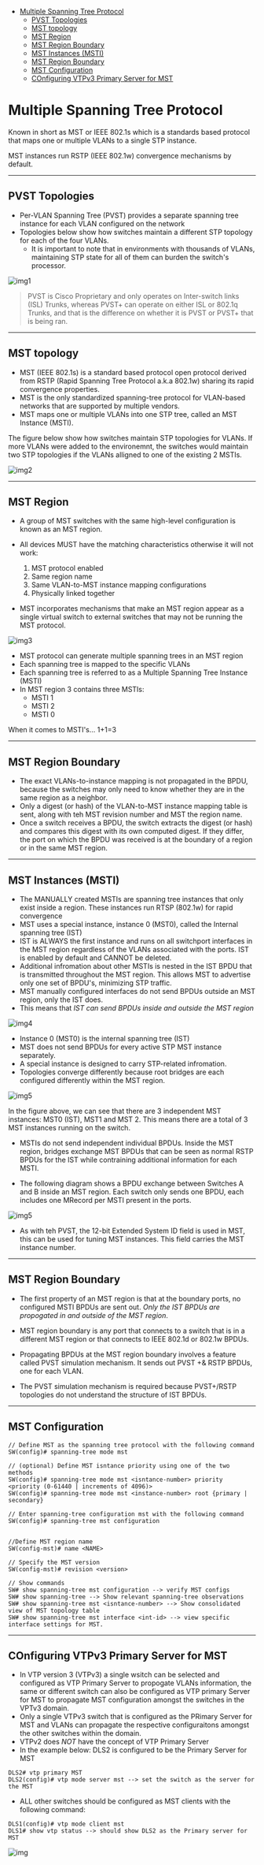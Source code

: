 - [Multiple Spanning Tree Protocol](#multiple-spanning-tree-protocol)
	- [PVST Topologies](#pvst-topologies)
	- [MST topology](#mst-topology)
	- [MST Region](#mst-region)
	- [MST Region Boundary](#mst-region-boundary)
	- [MST Instances (MSTI)](#mst-instances-msti)
	- [MST Region Boundary](#mst-region-boundary-1)
	- [MST Configuration](#mst-configuration)
	- [COnfiguring VTPv3 Primary Server for MST](#configuring-vtpv3-primary-server-for-mst)



# Multiple Spanning Tree Protocol

Known in short as MST or IEEE 802.1s which is a standards based protocol that maps one or multiple VLANs to a single STP instance.

MST instances run RSTP (IEEE 802.1w) convergence mechanisms by default.

---- 

## PVST Topologies

- Per-VLAN Spanning Tree (PVST) provides a separate spanning tree instance for each VLAN configured on the network
- Topologies below show how switches maintain a different STP topology for each of the four VLANs.
	- It is important to note that in environments with thousands of VLANs, maintaining STP state for all of them can burden the switch's processor.
	
![img1](img/M3-1.png)

> PVST is Cisco Proprietary and only operates on Inter-switch links (ISL) Trunks, whereas PVST+ can operate on either ISL or 802.1q Trunks, and that is the difference on whether it is PVST or PVST+ that is being ran.

----

## MST topology

- MST (IEEE 802.1s) is a standard based protocol open protocol derived from RSTP (Rapid Spanning Tree Protocol a.k.a 802.1w) sharing its rapid convergence properties.
- MST is the only standardized spanning-tree protocol for VLAN-based networks that are supported by multiple vendors.
- MST maps one or multiple VLANs into one STP tree, called an MST Instance (MSTI).

The figure below show how switches maintain STP topologies for VLANs. If more VLANs were added to the environemnt, the switches would maintain two STP topologies if the VLANs alligned to one of the existing 2 MSTIs.

![img2](img/M3-2.png)

----

## MST Region

- A group of MST switches with the same high-level configuration is known as an MST region.
- All devices MUST have the matching characteristics otherwise it will not work:
	1. MST protocol enabled
	2. Same region name
	4. Same VLAN-to-MST instance mapping configurations
	5. Physically linked together
	
- MST incorporates mechanisms that make an MST region appear as a single virtual switch to external switches that may not be running the MST protocol.

![img3](img/M3-3.png)

- MST protocol can generate multiple spanning trees in an MST region
- Each spanning tree is mapped to the specific VLANs
- Each spanning tree is referred to as a Multiple Spanning Tree Instance (MSTI)
- In MST region 3 contains three MSTIs:
	- MSTI 1
	- MSTI 2
	- MSTI 0 
	
When it comes to MSTI's... 1+1=3

----

## MST Region Boundary

- The exact VLANs-to-instance mapping is not propagated in the BPDU, because the switches may only need to know whether they are in the same region as a neighbor.
- Only a digest (or hash) of the VLAN-to-MST instance mapping table is sent, along with teh MST revision number and MST the region name.
- Once a switch receives a BPDU, the switch extracts the digest (or hash) and compares this digest with its own computed digest. If they differ, the port on which the BPDU was received is at the boundary of a region or in the same MST region.

----

## MST Instances (MSTI)

- The MANUALLY created MSTIs are spanning tree instances that only exist inside a region. These instances run RTSP (802.1w) for rapid convergence
- MST uses a special instance, instance 0 (MST0), called the Internal spanning tree (IST)
- IST is ALWAYS the first instance and runs on all switchport interfaces in the MST region regardless of the VLANs associated with the ports. IST is enabled by default and CANNOT be deleted.
- Additional infromation about other MSTIs is nested in the IST BPDU that is transmitted throughout the MST region. This allows MST to advertise only one set of BPDU's, minimizing STP traffic.
- MST manually configured interfaces do not send BPDUs outside an MST region, only the IST does.
- This means that *IST can send BPDUs inside and outside the MST region*

![img4](img/M3-4.png)

- Instance 0 (MST0) is the internal spanning tree (IST)
- MST does not send BPDUs for every active STP MST instance separately.
- A special instance is designed to carry STP-related infromation.
- Topologies converge differently because root bridges are each configured differently within the MST region.

![img5](img/M3-5.png)

In the figure above, we can see that there are 3 independent MST instances: MST0 (IST), MST1 and MST 2. This means there are a total of 3 MST instances running on the switch.

- MSTIs do not send independent individual BPDUs. Inside the MST region, bridges exchange MST BPDUs that can be seen as normal RSTP BPDUs for the IST while contraining additional information for each MSTI.

- The following diagram shows a BPDU exchange between Switches A and B inside an MST region. Each switch only sends one BPDU, each includes one MRecord per MSTI present in the ports.

![img5](img/M3-6.png)

- As with teh PVST, the 12-bit Extended System ID field is used in MST, this can be used for tuning MST instances. This field carries the MST instance number.

----

## MST Region Boundary 

- The first property of an MST region is that at the boundary ports, no configured MSTI BPDUs are sent out. *Only the IST BPDUs are propogated in and outside of the MST region*.

- MST region boundary is any port that connects to a switch that is in a different MST region or that connects to IEEE 802.1d or 802.1w BPDUs.

- Propagating BPDUs at the MST region boundary involves a feature called PVST simulation mechanism. It sends out PVST +& RSTP BPDUs, one for each VLAN.

- The PVST simulation mechanism is required because PVST+/RSTP topologies do not understand the structure of IST BPDUs.

----

## MST Configuration 

```
// Define MST as the spanning tree protocol with the following command
SW(config)# spanning-tree mode mst 

// (optional) Define MST isntance priority using one of the two methods 
SW(config)# spanning-tree mode mst <isntance-number> priority <priority (0-61440 | increments of 4096)>
SW(config)# spanning-tree mode mst <instance-number> root {primary | secondary}

// Enter spanning-tree configuration mst with the following command 
SW(config)# spanning-tree mst configuration 


//Define MST region name 
SW(config-mst)# name <NAME>

// Specify the MST version 
SW(config-mst)# revision <version>

// Show commands 
SW# show spanning-tree mst configuration --> verify MST configs
SW# show spanning-tree --> Show relevant spanning-tree observations
SW# show spanning-tree mst <isntance-number> --> Show consolidated view of MST topology table
SW# show spanning-tree mst interface <int-id> --> view specific interface settings for MST.
```

----

## COnfiguring VTPv3 Primary Server for MST 

- In VTP version 3 (VTPv3) a single wsitch can be selected and configured as VTP Primary Server to propogate VLANs information, the same or different switch can also be configured as VTP primary Server for MST to propagate MST configuration amongst the switches in the VPTv3 domain.
- Only a single VTPv3 switch that is configured as the PRimary Server for MST and VLANs can propagate the respective configuraitons amongst the other switches within the domain.
- VTPv2 does *NOT* have the concept of VTP Primary Server
- In the example below: DLS2 is configured to be the Primary Server for MST 

```
DLS2# vtp primary MST
DLS2(config)# vtp mode server mst --> set the switch as the server for the MST 
```

- ALL other switches should be configured as MST clients with the following command:

```
DLS1(config)# vtp mode client mst 
DLS1# show vtp status --> should show DLS2 as the Primary server for MST 
```

![img](img/M3-7.png)
